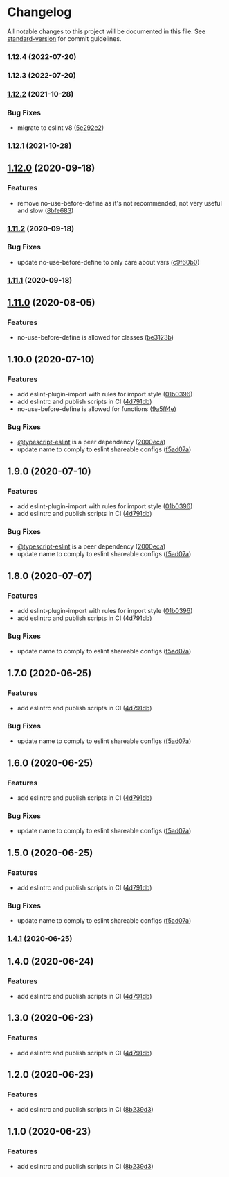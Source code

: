 # Changelog

All notable changes to this project will be documented in this file. See [standard-version](https://github.com/conventional-changelog/standard-version) for commit guidelines.

### 1.12.4 (2022-07-20)

### 1.12.3 (2022-07-20)

### [1.12.2](https://gitlab.com/buildigo.org/common/eslint-config-typescript/compare/1.12.1...1.12.2) (2021-10-28)


### Bug Fixes

* migrate to eslint v8 ([5e292e2](https://gitlab.com/buildigo.org/common/eslint-config-typescript/commit/5e292e294e90978697a5f95adf2312bd3cb109ec))

### [1.12.1](https://gitlab.com/buildigo.org/common/eslint-config-typescript/compare/1.12.0...1.12.1) (2021-10-28)

## [1.12.0](https://gitlab.com/buildigo.org/common/eslint-config-typescript/compare/1.11.2...1.12.0) (2020-09-18)


### Features

* remove no-use-before-define as it's not recommended, not very useful and slow ([8bfe683](https://gitlab.com/buildigo.org/common/eslint-config-typescript/commit/8bfe683c0b98ff6072608acb2d4109747d2bb093))

### [1.11.2](https://gitlab.com/buildigo.org/common/eslint-config-typescript/compare/1.11.1...1.11.2) (2020-09-18)


### Bug Fixes

* update no-use-before-define to only care about vars ([c9f60b0](https://gitlab.com/buildigo.org/common/eslint-config-typescript/commit/c9f60b083820a622761f6cf8e327c16ed534b16d))

### [1.11.1](https://gitlab.com/buildigo.org/common/eslint-config-typescript/compare/1.11.0...1.11.1) (2020-09-18)

## [1.11.0](https://gitlab.com/buildigo.org/common/eslint-config-typescript/compare/1.10.0...1.11.0) (2020-08-05)


### Features

* no-use-before-define is allowed for classes ([be3123b](https://gitlab.com/buildigo.org/common/eslint-config-typescript/commit/be3123bf39fb3f56b67eb80458c37780f97fa7bb))

## 1.10.0 (2020-07-10)


### Features

* add eslint-plugin-import with rules for import style ([01b0396](https://gitlab.com/buildigo.org/common/eslint-config-typescript/commit/01b0396b2f7b61cfb65c6c1713c409c51c7d4403))
* add eslintrc and publish scripts in CI ([4d791db](https://gitlab.com/buildigo.org/common/eslint-config-typescript/commit/4d791db65216eaf5c200aa97ba07d211420ef725))
* no-use-before-define is allowed for functions ([9a5ff4e](https://gitlab.com/buildigo.org/common/eslint-config-typescript/commit/9a5ff4e2bf7a3f67c643953fe07d0742ba780791))


### Bug Fixes

* [@typescript-eslint](https://gitlab.com/typescript-eslint) is a peer dependency ([2000eca](https://gitlab.com/buildigo.org/common/eslint-config-typescript/commit/2000eca18fdf7933400976952050279e9c64f1dc))
* update name to comply to eslint shareable configs ([f5ad07a](https://gitlab.com/buildigo.org/common/eslint-config-typescript/commit/f5ad07aad019f66f38c567f81d1b736f2d3b81d0))

## 1.9.0 (2020-07-10)


### Features

* add eslint-plugin-import with rules for import style ([01b0396](https://gitlab.com/buildigo.org/common/eslint-config-typescript/commit/01b0396b2f7b61cfb65c6c1713c409c51c7d4403))
* add eslintrc and publish scripts in CI ([4d791db](https://gitlab.com/buildigo.org/common/eslint-config-typescript/commit/4d791db65216eaf5c200aa97ba07d211420ef725))


### Bug Fixes

* [@typescript-eslint](https://gitlab.com/typescript-eslint) is a peer dependency ([2000eca](https://gitlab.com/buildigo.org/common/eslint-config-typescript/commit/2000eca18fdf7933400976952050279e9c64f1dc))
* update name to comply to eslint shareable configs ([f5ad07a](https://gitlab.com/buildigo.org/common/eslint-config-typescript/commit/f5ad07aad019f66f38c567f81d1b736f2d3b81d0))

## 1.8.0 (2020-07-07)


### Features

* add eslint-plugin-import with rules for import style ([01b0396](https://gitlab.com/buildigo.org/common/eslint-config-typescript/commit/01b0396b2f7b61cfb65c6c1713c409c51c7d4403))
* add eslintrc and publish scripts in CI ([4d791db](https://gitlab.com/buildigo.org/common/eslint-config-typescript/commit/4d791db65216eaf5c200aa97ba07d211420ef725))


### Bug Fixes

* update name to comply to eslint shareable configs ([f5ad07a](https://gitlab.com/buildigo.org/common/eslint-config-typescript/commit/f5ad07aad019f66f38c567f81d1b736f2d3b81d0))

## 1.7.0 (2020-06-25)


### Features

* add eslintrc and publish scripts in CI ([4d791db](https://gitlab.com/buildigo.org/common/eslint-config-typescript/commit/4d791db65216eaf5c200aa97ba07d211420ef725))


### Bug Fixes

* update name to comply to eslint shareable configs ([f5ad07a](https://gitlab.com/buildigo.org/common/eslint-config-typescript/commit/f5ad07aad019f66f38c567f81d1b736f2d3b81d0))

## 1.6.0 (2020-06-25)


### Features

* add eslintrc and publish scripts in CI ([4d791db](https://gitlab.com/buildigo.org/common/eslint-config-typescript/commit/4d791db65216eaf5c200aa97ba07d211420ef725))


### Bug Fixes

* update name to comply to eslint shareable configs ([f5ad07a](https://gitlab.com/buildigo.org/common/eslint-config-typescript/commit/f5ad07aad019f66f38c567f81d1b736f2d3b81d0))

## 1.5.0 (2020-06-25)


### Features

* add eslintrc and publish scripts in CI ([4d791db](https://gitlab.com/buildigo.org/common/eslint/commit/4d791db65216eaf5c200aa97ba07d211420ef725))


### Bug Fixes

* update name to comply to eslint shareable configs ([f5ad07a](https://gitlab.com/buildigo.org/common/eslint/commit/f5ad07aad019f66f38c567f81d1b736f2d3b81d0))

### [1.4.1](https://gitlab.com/buildigo.org/common/eslint/compare/1.4.0...1.4.1) (2020-06-25)

## 1.4.0 (2020-06-24)


### Features

* add eslintrc and publish scripts in CI ([4d791db](https://gitlab.com/buildigo.org/common/eslint/commit/4d791db65216eaf5c200aa97ba07d211420ef725))

## 1.3.0 (2020-06-23)


### Features

* add eslintrc and publish scripts in CI ([4d791db](https://gitlab.com/buildigo.org/common/eslint/commit/4d791db65216eaf5c200aa97ba07d211420ef725))

## 1.2.0 (2020-06-23)


### Features

* add eslintrc and publish scripts in CI ([8b239d3](https://gitlab.com/buildigo.org/common/eslint/commit/8b239d388c58578e82c63e88fba1852d7d6d540d))

## 1.1.0 (2020-06-23)


### Features

* add eslintrc and publish scripts in CI ([8b239d3](https://gitlab.com/buildigo.org/common/eslint/commit/8b239d388c58578e82c63e88fba1852d7d6d540d))
